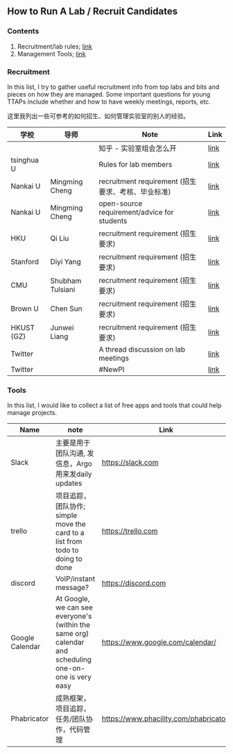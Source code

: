 ## How to Run A Lab / Recruit Candidates

### Contents
1. Recruitment/lab rules; [link](#recruitment)
2. Management Tools; [link](#tools)


### Recruitment

In this list, I try to gather useful recruitment info from top labs and bits and pieces on how they are managed. Some important questions for young TTAPs include whether and how to have weekly meetings, reports, etc.

这里我列出一些可参考的如何招生、如何管理实验室的别人的经验。


| 学校       | 导师           | Note                                               | Link                                                                                                                                                                              |
|------------|----------------|----------------------------------------------------|-----------------------------------------------------------------------------------------------------------------------------------------------------------------------------------|
|            |                | 知乎 - 实验室组会怎么开                            | [link](https://www.zhihu.com/question/22215108?utm_source=wechat_session&utm_medium=social&utm_oi=1011005853909884928&utm_content=group3_supplementQuestions&utm_campaign=shareopn)       |
| tsinghua U |                | Rules for lab members                              | [link](https://www.zhihu.com/question/510167831/answer/2618083563?utm_source=wechat_session&utm_medium=social&utm_oi=1011005853909884928&utm_content=group3_Answer&utm_campaign=shareopn) |
| Nankai U   | Mingming Cheng | recruitment requirement (招生要求、考核、毕业标准) | [link](https://mmcheng.net/recruit/)                                                                                                                                                      |
|Nankai U	|Mingming Cheng 	|open-source requirement/advice for students	|[link](https://mmcheng.net/notice/)|
|HKU	|Qi Liu 	|recruitment requirement (招生要求)	|[link](https://leuchine.github.io/post/recruitment/)|
|Stanford	|Diyi Yang 	|recruitment requirement (招生要求)	|[link](https://cs.stanford.edu/~diyiy/getinvolved.html)|
|CMU	|Shubham Tulsiani	|recruitment requirement (招生要求)	|[link](https://shubhtuls.github.io/)|
|Brown U	| Chen Sun	|recruitment requirement (招生要求)	|[link](https://chensun.me/application.html)|
|HKUST (GZ)	| Junwei Liang	|recruitment requirement (招生要求)	|[link](https://junweiliang.me/letter.html)|
|Twitter	| | A thread discussion on lab meetings	|[link](https://twitter.com/adjiboussodieng/status/1569471796839354370)|
|Twitter	| | #NewPI	|[link](https://twitter.com/hashtag/NewPI)|

### Tools

In this list, I would like to collect a list of free apps and tools that could help manage projects.

| Name            | note                                                                                                   | Link                             |
|-----------------|--------------------------------------------------------------------------------------------------------|----------------------------------|
| Slack           | 主要是用于团队沟通, 发信息，Argo用来发daily updates                                                    | https://slack.com                |
| trello          | 项目追踪，团队协作; simple move the card to a list from todo to doing to done    | https://trello.com               |
| discord         | VoIP/instant message?                                                                                  | https://discord.com              |
| Google Calendar | At Google, we can see everyone's (within the same org) calendar and scheduling one-on-one is very easy | https://www.google.com/calendar/ |
| Phabricator          | 成熟框架，项目追踪，任务/团队协作，代码管理    | https://www.phacility.com/phabricator/               |

